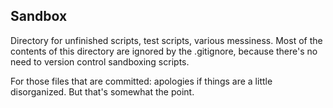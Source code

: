 ## Sandbox

Directory for unfinished scripts, test scripts, various messiness. Most of the contents of this directory are ignored by the .gitignore, because there's no need to version control sandboxing scripts.  

For those files that are committed: apologies if things are a little disorganized. But that's somewhat the point.  